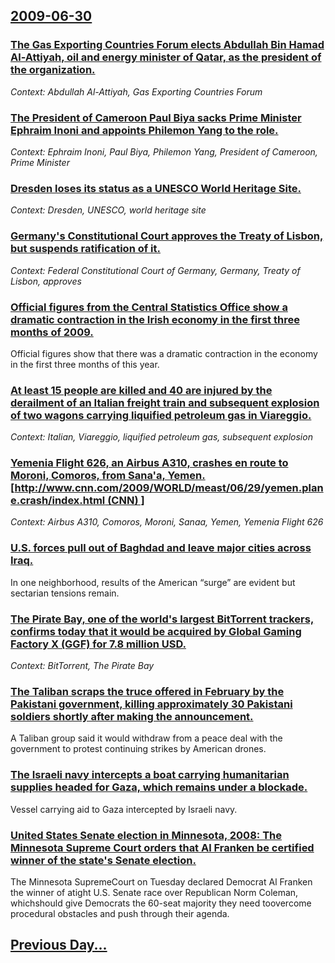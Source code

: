 ## [2009-06-30](/news/2009/06/30/index.md)

### [ The Gas Exporting Countries Forum elects Abdullah Bin Hamad Al-Attiyah, oil and energy minister of Qatar, as the president of the organization. ](/news/2009/06/30/the-gas-exporting-countries-forum-elects-abdullah-bin-hamad-al-attiyah-oil-and-energy-minister-of-qatar-as-the-president-of-the-organizat.md)
_Context: Abdullah Al-Attiyah, Gas Exporting Countries Forum_

### [ The President of Cameroon Paul Biya sacks Prime Minister Ephraim Inoni and appoints Philemon Yang to the role. ](/news/2009/06/30/the-president-of-cameroon-paul-biya-sacks-prime-minister-ephraim-inoni-and-appoints-philemon-yang-to-the-role.md)
_Context: Ephraim Inoni, Paul Biya, Philemon Yang, President of Cameroon, Prime Minister_

### [ Dresden loses its status as a UNESCO World Heritage Site. ](/news/2009/06/30/dresden-loses-its-status-as-a-unesco-world-heritage-site.md)
_Context: Dresden, UNESCO, world heritage site_

### [ Germany's Constitutional Court approves the Treaty of Lisbon, but suspends ratification of it. ](/news/2009/06/30/germany-s-constitutional-court-approves-the-treaty-of-lisbon-but-suspends-ratification-of-it.md)
_Context: Federal Constitutional Court of Germany, Germany, Treaty of Lisbon, approves_

### [ Official figures from the Central Statistics Office show a dramatic contraction in the Irish economy in the first three months of 2009. ](/news/2009/06/30/official-figures-from-the-central-statistics-office-show-a-dramatic-contraction-in-the-irish-economy-in-the-first-three-months-of-2009.md)
Official figures show that there was a dramatic contraction in the economy in the first three months of this year.

### [ At least 15 people are killed and 40 are injured by the derailment of an Italian freight train and subsequent explosion of two wagons carrying liquified petroleum gas in Viareggio. ](/news/2009/06/30/at-least-15-people-are-killed-and-40-are-injured-by-the-derailment-of-an-italian-freight-train-and-subsequent-explosion-of-two-wagons-carry.md)
_Context: Italian, Viareggio, liquified petroleum gas, subsequent explosion_

### [ Yemenia Flight 626, an Airbus A310, crashes en route to Moroni, Comoros, from Sana'a, Yemen. [http://www.cnn.com/2009/WORLD/meast/06/29/yemen.plane.crash/index.html (CNN) ]](/news/2009/06/30/yemenia-flight-626-an-airbus-a310-crashes-en-route-to-moroni-comoros-from-sana-a-yemen-http-www-cnn-com-2009-world-meast-06-29-yem.md)
_Context: Airbus A310, Comoros, Moroni, Sanaa, Yemen, Yemenia Flight 626_

### [ U.S. forces pull out of Baghdad and leave major cities across Iraq. ](/news/2009/06/30/u-s-forces-pull-out-of-baghdad-and-leave-major-cities-across-iraq.md)
In one neighborhood, results of the American “surge” are evident but sectarian tensions remain.

### [ The Pirate Bay, one of the world's largest BitTorrent trackers, confirms today that it would be acquired by Global Gaming Factory X (GGF) for 7.8 million USD. ](/news/2009/06/30/the-pirate-bay-one-of-the-world-s-largest-bittorrent-trackers-confirms-today-that-it-would-be-acquired-by-global-gaming-factory-x-ggf-f.md)
_Context: BitTorrent, The Pirate Bay_

### [ The Taliban scraps the truce offered in February by the Pakistani government, killing approximately 30 Pakistani soldiers shortly after making the announcement. ](/news/2009/06/30/the-taliban-scraps-the-truce-offered-in-february-by-the-pakistani-government-killing-approximately-30-pakistani-soldiers-shortly-after-mak.md)
A Taliban group said it would withdraw from a peace deal with the government to protest continuing strikes by American drones.

### [ The Israeli navy intercepts a boat carrying humanitarian supplies headed for Gaza, which remains under a blockade. ](/news/2009/06/30/the-israeli-navy-intercepts-a-boat-carrying-humanitarian-supplies-headed-for-gaza-which-remains-under-a-blockade.md)
Vessel carrying aid to Gaza intercepted by Israeli navy.

### [ United States Senate election in Minnesota, 2008: The Minnesota Supreme Court orders that Al Franken be certified winner of the state's Senate election. ](/news/2009/06/30/united-states-senate-election-in-minnesota-2008-the-minnesota-supreme-court-orders-that-al-franken-be-certified-winner-of-the-state-s-sen.md)
The Minnesota SupremeCourt on Tuesday declared Democrat Al Franken the winner of atight U.S. Senate race over Republican Norm Coleman, whichshould give Democrats the 60-seat majority they need toovercome procedural obstacles and push through their agenda.

## [Previous Day...](/news/2009/06/29/index.md)


